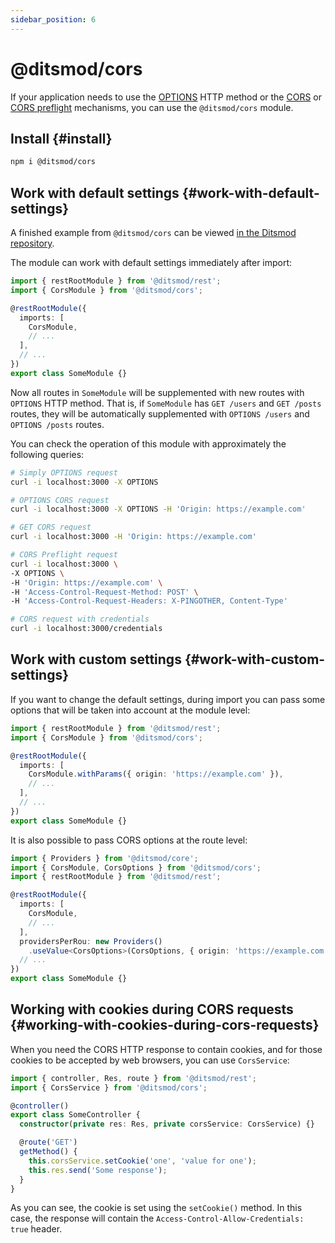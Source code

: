 ```yaml
---
sidebar_position: 6
---
```


# @ditsmod/cors

If your application needs to use the [OPTIONS][1] HTTP method or the [CORS][2] or [CORS preflight][3] mechanisms, you can use the `@ditsmod/cors` module.

## Install {#install}

```bash
npm i @ditsmod/cors
```

## Work with default settings {#work-with-default-settings}

A finished example from `@ditsmod/cors` can be viewed [in the Ditsmod repository][4].

The module can work with default settings immediately after import:

```ts
import { restRootModule } from '@ditsmod/rest';
import { CorsModule } from '@ditsmod/cors';

@restRootModule({
  imports: [
    CorsModule,
    // ...
  ],
  // ...
})
export class SomeModule {}
```

Now all routes in `SomeModule` will be supplemented with new routes with `OPTIONS` HTTP method. That is, if `SomeModule` has `GET /users` and `GET /posts` routes, they will be automatically supplemented with `OPTIONS /users` and `OPTIONS /posts` routes.

You can check the operation of this module with approximately the following queries:

```bash
# Simply OPTIONS request
curl -i localhost:3000 -X OPTIONS

# OPTIONS CORS request
curl -i localhost:3000 -X OPTIONS -H 'Origin: https://example.com'

# GET CORS request
curl -i localhost:3000 -H 'Origin: https://example.com'

# CORS Preflight request
curl -i localhost:3000 \
-X OPTIONS \
-H 'Origin: https://example.com' \
-H 'Access-Control-Request-Method: POST' \
-H 'Access-Control-Request-Headers: X-PINGOTHER, Content-Type'

# CORS request with credentials
curl -i localhost:3000/credentials
```

## Work with custom settings {#work-with-custom-settings}

If you want to change the default settings, during import you can pass some options that will be taken into account at the module level:

```ts
import { restRootModule } from '@ditsmod/rest';
import { CorsModule } from '@ditsmod/cors';

@restRootModule({
  imports: [
    CorsModule.withParams({ origin: 'https://example.com' }),
    // ...
  ],
  // ...
})
export class SomeModule {}
```

It is also possible to pass CORS options at the route level:

```ts
import { Providers } from '@ditsmod/core';
import { CorsModule, CorsOptions } from '@ditsmod/cors';
import { restRootModule } from '@ditsmod/rest';

@restRootModule({
  imports: [
    CorsModule,
    // ...
  ],
  providersPerRou: new Providers()
    .useValue<CorsOptions>(CorsOptions, { origin: 'https://example.com' }),
  // ...
})
export class SomeModule {}
```

## Working with cookies during CORS requests {#working-with-cookies-during-cors-requests}

When you need the CORS HTTP response to contain cookies, and for those cookies to be accepted by web browsers, you can use `CorsService`:

```ts
import { controller, Res, route } from '@ditsmod/rest';
import { CorsService } from '@ditsmod/cors';

@controller()
export class SomeController {
  constructor(private res: Res, private corsService: CorsService) {}

  @route('GET')
  getMethod() {
    this.corsService.setCookie('one', 'value for one');
    this.res.send('Some response');
  }
}
```

As you can see, the cookie is set using the `setCookie()` method. In this case, the response will contain the `Access-Control-Allow-Credentials: true` header.




[1]: https://developer.mozilla.org/en-US/docs/Web/HTTP/Methods/OPTIONS
[2]: https://developer.mozilla.org/en-US/docs/Web/HTTP/CORS
[3]: https://developer.mozilla.org/en-US/docs/Glossary/Preflight_request
[4]: https://github.com/ditsmod/ditsmod/tree/main/examples/17-cors
